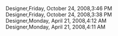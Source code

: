 ﻿Designer,Friday, October 24, 2008,3:46 PM  Designer,Friday, October 24, 2008,3:38 PM  Designer,Monday, April 21, 2008,4:12 AM  Designer,Monday, April 21, 2008,4:11 AM